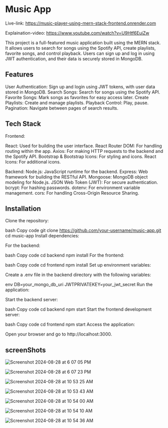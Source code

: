 # Music App

Live-link: https://music-player-using-mern-stack-frontend.onrender.com

Explaination-video: https://www.youtube.com/watch?v=U9Htf6EuiZw

This project is a full-featured music application built using the MERN stack. It allows users to search for songs using the Spotify API, create playlists, favorite songs, and control playback. Users can sign up and log in using JWT authentication, and their data is securely stored in MongoDB.

## Features

User Authentication: Sign up and login using JWT tokens, with user data stored in MongoDB.
Search Songs: Search for songs using the Spotify API.
Favorite Songs: Mark songs as favorites for easy access later.
Create Playlists: Create and manage playlists.
Playback Control: Play, pause.
Pagination: Navigate between pages of search results.

## Tech Stack
Frontend:

React: Used for building the user interface.
React Router DOM: For handling routing within the app.
Axios: For making HTTP requests to the backend and the Spotify API.
Bootstrap & Bootstrap Icons: For styling and icons.
React Icons: For additional icons.

Backend:
Node.js: JavaScript runtime for the backend.
Express: Web framework for building the RESTful API.
Mongoose: MongoDB object modeling for Node.js.
JSON Web Token (JWT): For secure authentication.
bcrypt: For hashing passwords.
dotenv: For environment variable management.
cors: For handling Cross-Origin Resource Sharing.

## Installation
Clone the repository:

bash
Copy code
git clone https://github.com/your-username/music-app.git
cd music-app
Install dependencies:

For the backend:

bash
Copy code
cd backend
npm install
For the frontend:

bash
Copy code
cd frontend
npm install
Set up environment variables:

Create a .env file in the backend directory with the following variables:

env
DB=your_mongo_db_uri
JWTPRIVATEKEY=your_jwt_secret
Run the application:

Start the backend server:

bash
Copy code
cd backend
npm start
Start the frontend development server:

bash
Copy code
cd frontend
npm start
Access the application:

Open your browser and go to http://localhost:3000.

## screenShots
![Screenshot 2024-08-28 at 6 07 05 PM](https://github.com/user-attachments/assets/d83d8f66-c6b2-4325-a146-5c850c601a5d)


![Screenshot 2024-08-28 at 6 07 23 PM](https://github.com/user-attachments/assets/dd6bd6e1-7890-4cbf-b58d-c596fb0489b3)

![Screenshot 2024-08-28 at 10 53 25 AM](https://github.com/user-attachments/assets/a8278be6-43a7-4238-8a6a-710d1f3e8b53)

![Screenshot 2024-08-28 at 10 53 43 AM](https://github.com/user-attachments/assets/fe01b932-58d6-49ab-9fa4-b80211b06715)

![Screenshot 2024-08-28 at 10 54 00 AM](https://github.com/user-attachments/assets/73dd7b91-b55e-4ec0-9c48-756b9b7fabe5)

![Screenshot 2024-08-28 at 10 54 10 AM](https://github.com/user-attachments/assets/aa43ff21-c450-4c5a-964d-8234002895ab)

![Screenshot 2024-08-28 at 10 54 36 AM](https://github.com/user-attachments/assets/61675b05-00f5-455d-833b-5a6d53c346ef)
